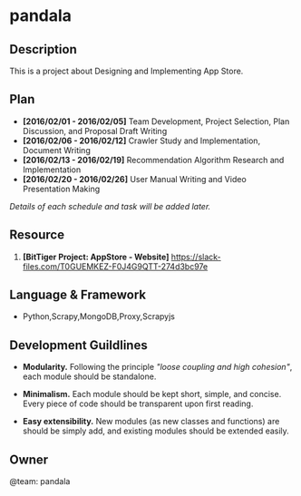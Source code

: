 # pandala

Description
-----------

This is a project about Designing and Implementing App Store.

Plan
----

* __[2016/02/01 - 2016/02/05]__ Team Development, Project Selection, Plan Discussion, and Proposal Draft Writing
* __[2016/02/06 - 2016/02/12]__ Crawler Study and Implementation, Document Writing 
* __[2016/02/13 - 2016/02/19]__ Recommendation Algorithm Research and Implementation
* __[2016/02/20 - 2016/02/26]__ User Manual Writing and Video Presentation Making

_Details of each schedule and task will be added later._

Resource
--------

1. __[BitTiger Project: AppStore - Website]__ https://slack-files.com/T0GUEMKEZ-F0J4G9QTT-274d3bc97e


Language & Framework
--------------------

+ Python,Scrapy,MongoDB,Proxy,Scrapyjs


Development Guildlines
----------------------

- __Modularity.__ Following the principle _"loose coupling and high cohesion"_, each module should be standalone.

- __Minimalism.__ Each module should be kept short, simple, and concise. Every piece of code should be transparent upon first reading. 
- __Easy extensibility.__ New modules (as new classes and functions) are should be simply add, and existing modules should be extended easily.

Owner
-----

@team: pandala
